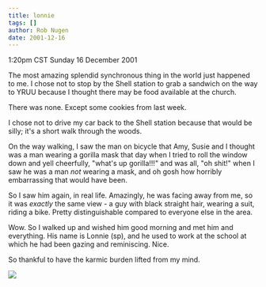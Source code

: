 ```yaml
---
title: lonnie
tags: []
author: Rob Nugen
date: 2001-12-16
---
```


<title>What's up, Lonnie??</title>
<p class=date>1:20pm CST Sunday 16 December 2001</p>

<p>The most amazing splendid synchronous thing in the world just
happened to me.  I chose not to stop by the Shell station to grab a
sandwich on the way to YRUU because I thought there may be food
available at the church.</p>

<p>There was none.  Except some cookies from last week.</p>

<p>I chose not to drive my car back to the Shell station because that
would be silly; it's a short walk through the woods.</p>

<p>On the way walking, I saw the man on bicycle that Amy, Susie and I
thought was a man wearing a gorilla mask that day when I tried to roll
the window down and yell cheerfully, "what's up gorilla!!!" and was
all, "oh shit!" when I saw he was a man <em>not</em> wearing a mask,
and oh gosh how horribly embarrassing that would have been.</p>

<p>So I saw him again, in real life.  Amazingly, he was facing away
from me, so it was <em>exactly</em> the same view - a guy with black
straight hair, wearing a suit, riding a bike.  Pretty distinguishable
compared to everyone else in the area.</p>

<p>Wow.  So I walked up and wished him good morning and met him and
everything.  His name is Lonnie (sp), and he used to work at the
school at which he had been gazing and reminiscing.  Nice.</p>

<p>So thankful to have the karmic burden lifted from my mind.</p>

<p><img src='/images/rob/wL-ROB.gif'/></p>

